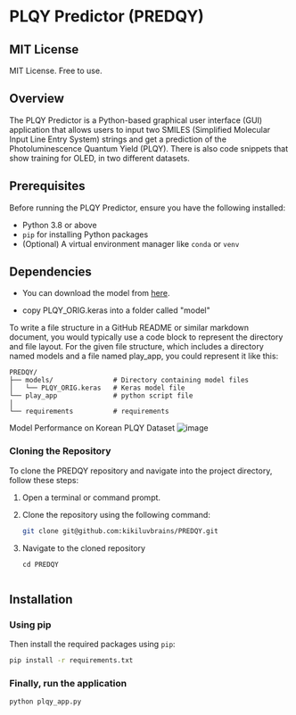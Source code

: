 # PLQY Predictor (PREDQY)

## MIT License
MIT License. Free to use.

## Overview
The PLQY Predictor is a Python-based graphical user interface (GUI) application that allows users to input two SMILES (Simplified Molecular Input Line Entry System) strings and get a prediction of the Photoluminescence Quantum Yield (PLQY). There is also code snippets that show training for OLED, in two different datasets.

## Prerequisites
Before running the PLQY Predictor, ensure you have the following installed:
- Python 3.8 or above
- `pip` for installing Python packages
- (Optional) A virtual environment manager like `conda` or `venv`

## Dependencies

- You can download the model from [here](https://drive.google.com/drive/u/1/folders/1kqHjEo4z5aOUw9aQf7mNxjz8u_MwgJJ9).

- copy PLQY_ORIG.keras into a folder called "model"

  
To write a file structure in a GitHub README or similar markdown document, you would typically use a code block to represent the directory and file layout. For the given file structure, which includes a directory named models and a file named play_app, you could represent it like this:

```
PREDQY/
├── models/               # Directory containing model files
│   └── PLQY_ORIG.keras   # Keras model file
└── play_app              # python script file
│
└── requirements          # requirements
```

Model Performance on Korean PLQY Dataset
![image](https://github.com/user-attachments/assets/966a96a4-e6d6-46b3-a0f3-fab365827f6c)

### Cloning the Repository

To clone the PREDQY repository and navigate into the project directory, follow these steps:

1. Open a terminal or command prompt.

2. Clone the repository using the following command:

   ```bash
   git clone git@github.com:kikiluvbrains/PREDQY.git

3. Navigate to the cloned repository
   ```
   cd PREDQY


## Installation

### Using pip
Then install the required packages using `pip`:

```bash
pip install -r requirements.txt
```
### Finally, run the application
```
python plqy_app.py
```

